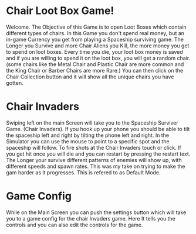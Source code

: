 # Chair Loot Box Game!

Welcome. The Objective of this Game is to open Loot Boxes which contain different types of chairs. In this Game you don't spend real money, but an in-game Currency you get from playing a Spaceship surviving game. The Longer you Survive and more Chair Aliens you Kill, the more money you get to spend on loot boxes. Every time you die, your loot box money is saved and if you are willing to spend it on the loot box, you will get a random chair. (some chairs like the Metal Chair and Plastic Chair are more common and the King Chair or Barber Chairs are more Rare.) You can then click on the Chair Collection button and it will show all the unique chairs you have gotten. 

# Chair Invaders
Swiping left on the main Screen will take you to the Spaceship Surviver Game. (Chair Invaders). If you hook up your phone you should be able to tilt the spaceship left and right by tilting the phone left and right. In the Simulator you can use the mouse to point to a specific spot and the spaceship will follow. To fire shots at the Chair Invaders touch or click. If you get hit once you will die and you can restart by pressing the restart text. The Longer your survive different patterns of enemies will show up, with different speeds and spawn rates. This was my take on trying to make the gam harder as it progresses. This is refered to as Default Mode.

# Game Config
While on the Main Screen you can push the settings button which will take you to a game config for the chair Invaders game. Here It tells you the controls and you can also edit the controls for the game. 
